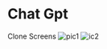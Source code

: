 # Chat Gpt 
Clone
Screens 
![pic1](https://user-images.githubusercontent.com/89120915/226816759-8184d43c-7197-435a-b1c3-53a02636c12b.jpeg)
![ic2](https://user-images.githubusercontent.com/89120915/226816785-90871199-9221-4984-b6ce-c49264890542.jpeg)
